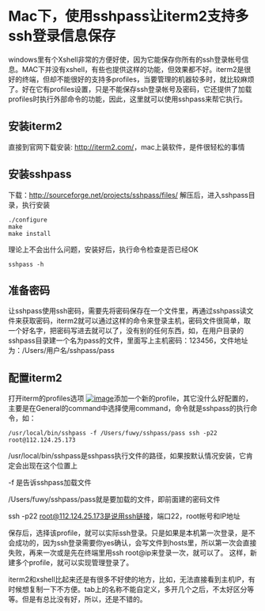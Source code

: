 # Mac下，使用sshpass让iterm2支持多ssh登录信息保存

windows里有个Xshell非常的方便好使，因为它能保存你所有的ssh登录帐号信息。MAC下并没有xshell，有些也提供这样的功能，但效果都不好。iterm2是很好的终端，但却不能很好的支持多profiles，当要管理的机器较多时，就比较麻烦了。好在它有profiles设置，只是不能保存ssh登录帐号及密码，它还提供了加载profiles时执行外部命令的功能，因此，这里就可以使用sshpass来帮它执行。

## 安装iterm2

直接到官网下载安装: <http://iterm2.com/>，mac上装软件，是件很轻松的事情

## 安装sshpass

下载：<http://sourceforge.net/projects/sshpass/files/> 解压后，进入sshpass目录，执行安装

```
./configure
make
make install
```

理论上不会出什么问题，安装好后，执行命令检查是否已经OK

```
sshpass -h
```

## 准备密码

让sshpass使用ssh密码，需要先将密码保存在一个文件里，再通过sshpass读文件来获取密码，iterm2就可以通过这样的命令来登录主机，密码文件很简单，取一个好名字，把密码写进去就可以了，没有别的任何东西，如，在用户目录的sshpass目录建一个名为pass的文件，里面写上主机密码：123456，文件地址为：/Users/用户名/sshpass/pass

## 配置iterm2

打开iterm的profiles选项 [![image](https://github.com/onlyfu/Blog/raw/master/static/images/01.png)](https://github.com/onlyfu/Blog/blob/master/static/images/01.png)添加一个新的profile，其它没什么好配置的，主要是在General的command中选择使用command，命令就是sshpass的执行命令，如：

```
/usr/local/bin/sshpass -f /Users/fuwy/sshpass/pass ssh -p22 root@112.124.25.173
```

/usr/local/bin/sshpass是sshpass执行文件的路径，如果按默认情况安装，它肯定会出现在这个位置上

-f 是告诉sshpass加载文件

/Users/fuwy/sshpass/pass就是要加载的文件，即前面建的密码文件

ssh -p22 root@112.124.25.173是说用ssh链接，端口22，root帐号和IP地址

保存后，选择该profile，就可以实际ssh登录。只是如果是本机第一次登录，是不会成功的，因为ssh登录需要你yes确认，会写文件到hosts里，所以第一次会直接失败，再来一次或是先在终端里用ssh root@ip来登录一次，就可以了。 这样，新建多个profile，就可以实现管理登录了。

iterm2和xshell比起来还是有很多不好使的地方，比如，无法直接看到主机IP，有时候想复制一下不方便。tab上的名称不能自定义，多开几个之后，不太好区分等等。但是有总比没有好，所以，还是不错的。